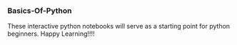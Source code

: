 ### Basics-Of-Python

These interactive python notebooks will serve as a starting point for python beginners. Happy Learning!!!!
